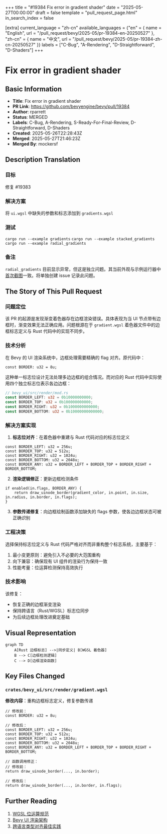 +++
title = "#19384 Fix error in gradient shader"
date = "2025-05-27T00:00:00"
draft = false
template = "pull_request_page.html"
in_search_index = false

[extra]
current_language = "zh-cn"
available_languages = {"en" = { name = "English", url = "/pull_request/bevy/2025-05/pr-19384-en-20250527" }, "zh-cn" = { name = "中文", url = "/pull_request/bevy/2025-05/pr-19384-zh-cn-20250527" }}
labels = ["C-Bug", "A-Rendering", "D-Straightforward", "D-Shaders"]
+++

# Fix error in gradient shader

## Basic Information
- **Title**: Fix error in gradient shader
- **PR Link**: https://github.com/bevyengine/bevy/pull/19384
- **Author**: rparrett
- **Status**: MERGED
- **Labels**: C-Bug, A-Rendering, S-Ready-For-Final-Review, D-Straightforward, D-Shaders
- **Created**: 2025-05-26T22:28:43Z
- **Merged**: 2025-05-27T21:46:23Z
- **Merged By**: mockersf

## Description Translation
### 目标
修复 #19383

### 解决方案
将 `ui.wgsl` 中缺失的参数和标志添加到 `gradients.wgsl`

### 测试
`cargo run --example gradients`
`cargo run --example stacked_gradients`
`cargo run --example radial_gradients`

### 备注
`radial_gradients` 目前显示异常，但这是独立问题。其当前外观与示例运行器中[首次截图](https://pixel-eagle.com/project/b25a040a-a980-4602-b90c-d480ab84076d/run/10348/compare/10342?screenshot=UI%20(User%20Interface)/radial_gradients.png)一致。将单独创建 issue 记录此问题。

## The Story of This Pull Request

### 问题定位
该 PR 的起源是发现渐变着色器存在边框渲染错误。具体表现为当 UI 节点带有边框时，渐变效果无法正确应用。问题根源在于 `gradient.wgsl` 着色器文件中的边框标志定义与 Rust 代码中的实现不同步。

### 技术分析
在 Bevy 的 UI 渲染系统中，边框处理需要精确的 flag 对齐。原代码中：
```wgsl
const BORDER: u32 = 8u;
```
这种单一标志位设计无法处理多边边框的组合情况。而对应的 Rust 代码中实际使用四个独立标志位表示各边边框：
```rust
// bevy_ui/src/render/mod.rs
const BORDER_LEFT: u32 = 0b10000000000;
const BORDER_TOP: u32 = 0b100000000000;
const BORDER_RIGHT: u32 = 0b1000000000000;
const BORDER_BOTTOM: u32 = 0b10000000000000;
```

### 解决方案实现
1. **标志位对齐**：在着色器中重建与 Rust 代码对应的标志位定义
```wgsl
const BORDER_LEFT: u32 = 256u;
const BORDER_TOP: u32 = 512u;
const BORDER_RIGHT: u32 = 1024u;
const BORDER_BOTTOM: u32 = 2048u;
const BORDER_ANY: u32 = BORDER_LEFT + BORDER_TOP + BORDER_RIGHT + BORDER_BOTTOM;
```

2. **渲染逻辑修正**：更新边框检测条件
```wgsl
if enabled(in.flags, BORDER_ANY) {
    return draw_uinode_border(gradient_color, in.point, in.size, in.radius, in.border, in.flags);
}
```

3. **参数传递修复**：向边框绘制函数添加缺失的 flags 参数，使各边边框状态可被正确识别

### 工程决策
选择保持标志位定义与 Rust 代码严格对齐而非重构整个标志系统，主要基于：
1. 最小变更原则：避免引入不必要的大范围重构
2. 向下兼容：确保现有 UI 组件的渲染行为保持一致
3. 性能考量：位运算检测保持高效执行

### 技术影响
该修复：
- 恢复正确的边框渐变渲染
- 保持跨语言（Rust/WGSL）标志位同步
- 为后续边框处理改进奠定基础

## Visual Representation

```mermaid
graph TD
    A[Rust 边框标志] -->|同步定义| B[WGSL 着色器]
    B --> C[边框检测逻辑]
    C --> D[边框渲染函数]
```

## Key Files Changed

### `crates/bevy_ui/src/render/gradient.wgsl`
**修改内容**：重构边框标志定义，修复参数传递

```wgsl
// 修改前：
const BORDER: u32 = 8u;

// 修改后：
const BORDER_LEFT: u32 = 256u;
const BORDER_TOP: u32 = 512u;
const BORDER_RIGHT: u32 = 1024u;
const BORDER_BOTTOM: u32 = 2048u;
const BORDER_ANY: u32 = BORDER_LEFT + BORDER_TOP + BORDER_RIGHT + BORDER_BOTTOM;
```

```wgsl
// 函数调用修正：
// 修改前：
return draw_uinode_border(..., in.border);

// 修改后：
return draw_uinode_border(..., in.border, in.flags);
```

## Further Reading
1. [WGSL 位运算规范](https://www.w3.org/TR/WGSL/#bit-expr)
2. [Bevy UI 渲染架构](https://bevyengine.org/learn/book/features/ui/)
3. [跨语言类型对齐最佳实践](https://rust-lang.github.io/unsafe-code-guidelines/layout.html)